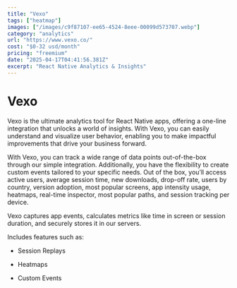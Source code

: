```yaml
---
title: "Vexo"
tags: ["heatmap"]
images: ["/images/c9f87107-ee65-4524-8eee-00099d573707.webp"]
category: "analytics"
url: "https://www.vexo.co/"
cost: "$0-32 usd/month"
pricing: "freemium"
date: "2025-04-17T04:41:56.381Z"
excerpt: "React Native Analytics & Insights"
---
```


# Vexo

Vexo is the ultimate analytics tool for React Native apps, offering a one-line integration that unlocks a world of insights. With Vexo, you can easily understand and visualize user behavior, enabling you to make impactful improvements that drive your business forward.

With Vexo, you can track a wide range of data points out-of-the-box through our simple integration. Additionally, you have the flexibility to create custom events tailored to your specific needs. Out of the box, you’ll access active users, average session time, new downloads, drop-off rate, users by country, version adoption, most popular screens, app intensity usage, heatmaps, real-time inspector, most popular paths, and session tracking per device.

Vexo captures app events, calculates metrics like time in screen or session duration, and securely stores it in our servers.

Includes features such as:

- Session Replays

- Heatmaps

- Custom Events